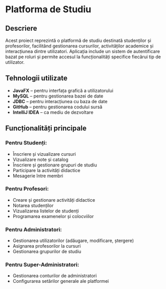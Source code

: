 # Platforma de Studiu

## Descriere
Acest proiect reprezintă o platformă de studiu destinată studenților și profesorilor, facilitând gestionarea cursurilor, activităților academice și interacțiunea dintre utilizatori. Aplicația include un sistem de autentificare bazat pe roluri și permite accesul la funcționalități specifice fiecărui tip de utilizator.

## Tehnologii utilizate
- **JavaFX** – pentru interfața grafică a utilizatorului
- **MySQL** – pentru gestionarea bazei de date
- **JDBC** – pentru interacțiunea cu baza de date
- **GitHub** – pentru gestionarea codului sursă
- **IntelliJ IDEA** – ca mediu de dezvoltare

## Funcționalități principale
### Pentru Studenți:
- Înscriere și vizualizare cursuri
- Vizualizare note și catalog
- Înscriere și gestionare grupuri de studiu
- Participare la activități didactice
- Mesagerie între membri

### Pentru Profesori:
- Creare și gestionare activități didactice
- Notarea studenților
- Vizualizarea listelor de studenți
- Programarea examenelor și colocviilor

### Pentru Administratori:
- Gestionarea utilizatorilor (adăugare, modificare, ștergere)
- Asignarea profesorilor la cursuri
- Gestionarea grupurilor de studiu

### Pentru Super-Administratori:
- Gestionarea conturilor de administratori
- Configurarea setărilor generale ale platformei
